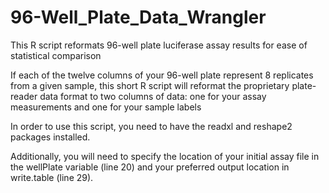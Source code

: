 # 96-Well_Plate_Data_Wrangler
This R script reformats 96-well plate luciferase assay results for ease of statistical comparison

If each of the twelve columns of your 96-well plate represent 8 replicates from a given sample, this short R script will reformat the proprietary plate-reader data format to two columns of data: one for your assay measurements and one for your sample labels

In order to use this script, you need to have the readxl and reshape2 packages installed.

Additionally, you will need to specify the location of your initial assay file in the wellPlate variable (line 20) and your preferred output location in write.table (line 29).
